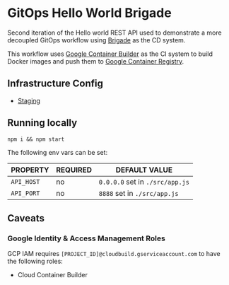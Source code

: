 # GitOps Hello World Brigade

Second iteration of the Hello world REST API used to demonstrate a more decoupled GitOps workflow
using [Brigade](https://brigade.sh/) as the CD system.

This workflow uses [Google Container Builder](https://cloud.google.com/container-builder/) as the
CI system to build Docker images and push them to [Google Container Registry](https://cloud.google.com/container-registry/).

## Infrastructure Config

* [Staging](https://github.com/crowdynews/gitops-hello-world-infra-staging-v2)

## Running locally

```
npm i && npm start
```

The following env vars can be set:

| PROPERTY   | REQUIRED | DEFAULT VALUE                   |
| ---------- | -------- | ------------------------------- |
| `API_HOST` | no       | `0.0.0.0` set in `./src/app.js` |
| `API_PORT` | no       | `8888` set in `./src/app.js`    |

## Caveats

### Google Identity & Access Management Roles

GCP IAM requires `[PROJECT_ID]@cloudbuild.gserviceaccount.com` to have the following roles:

* Cloud Container Builder
